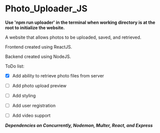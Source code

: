 # Photo_Uploader_JS

**Use 'npm run uploader' in the terminal when working directory is at the root to initialize the website.**

A website that allows photos to be uploaded, saved, and retrieved.

Frontend created using ReactJS.

Backend created using NodeJS. 

ToDo list:
- [x] Add ability to retrieve photo files from server
- [ ] Add photo upload preview
- [ ] Add styling
- [ ] Add user registration
- [ ] Add video support


***Dependencies on Concurrently, Nodemon, Multer, React, and Express***
